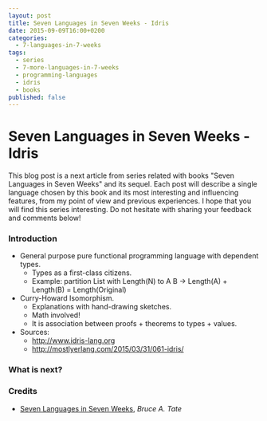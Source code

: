 ```yaml
---
layout: post
title: Seven Languages in Seven Weeks - Idris
date: 2015-09-09T16:00+0200
categories:
  - 7-languages-in-7-weeks
tags:
  - series
  - 7-more-languages-in-7-weeks
  - programming-languages
  - idris
  - books
published: false
---
```


# Seven Languages in Seven Weeks - Idris

<quote class="disclaimer">This blog post is a next article from series related with books "Seven Languages in Seven Weeks" and its sequel. Each post will describe a single language chosen by this book and its most interesting and influencing features, from my point of view and previous experiences. I hope that you will find this series interesting. Do not hesitate with sharing your feedback and comments below!</quote>

### Introduction

- General purpose pure functional programming language with dependent types.
  - Types as a first-class citizens.
  - Example: partition List<A> with Length(N) to A B -> Length(A) + Length(B) = Length(Original)
- Curry-Howard Isomorphism.
  - Explanations with hand-drawing sketches.
  - Math involved!
  - It is association between proofs + theorems to types + values.
- Sources:
  - http://www.idris-lang.org
  - http://mostlyerlang.com/2015/03/31/061-idris/

### What is next?

### Credits

- [Seven Languages in Seven Weeks](https://pragprog.com/book/btlang/seven-languages-in-seven-weeks), *Bruce A. Tate*
